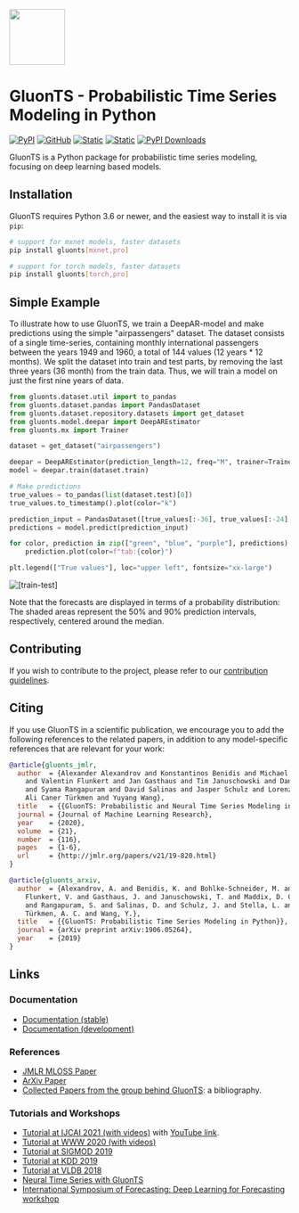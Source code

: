 <img class="hide-on-website" height="100px" src="https://ts.gluon.ai/dev/_static/gluonts.svg">

# GluonTS - Probabilistic Time Series Modeling in Python

[![PyPI](https://img.shields.io/pypi/v/gluonts.svg?style=flat-square&color=b75347)](https://pypi.org/project/gluonts/)
[![GitHub](https://img.shields.io/github/license/awslabs/gluonts.svg?style=flat-square&color=df7e66)](./LICENSE)
[![Static](https://img.shields.io/static/v1?label=docs&message=stable&color=edc775&style=flat-square)](https://ts.gluon.ai/)
[![Static](https://img.shields.io/static/v1?label=docs&message=dev&color=edc775&style=flat-square)](https://ts.gluon.ai/dev/)
[![PyPI Downloads](https://img.shields.io/pypi/dm/gluonts?style=flat-square&color=94b594)](https://pypi.org/project/gluonts/)

GluonTS is a Python package for probabilistic time series modeling, focusing on deep learning based models.


## Installation

GluonTS requires Python 3.6 or newer, and the easiest way to install it is via `pip`:

```bash
# support for mxnet models, faster datasets
pip install gluonts[mxnet,pro]  

# support for torch models, faster datasets
pip install gluonts[torch,pro]
```

## Simple Example

To illustrate how to use GluonTS, we train a DeepAR-model and make predictions
using the simple "airpassengers" dataset. The dataset consists of a single
time-series, containing monthly international passengers between the years
1949 and 1960, a total of 144 values (12 years * 12 months). We split the
dataset into train and test parts, by removing the last three years (36 month)
from the train data. Thus, we will train a model on just the first nine years
of data.


```py
from gluonts.dataset.util import to_pandas
from gluonts.dataset.pandas import PandasDataset
from gluonts.dataset.repository.datasets import get_dataset
from gluonts.model.deepar import DeepAREstimator
from gluonts.mx import Trainer

dataset = get_dataset("airpassengers")

deepar = DeepAREstimator(prediction_length=12, freq="M", trainer=Trainer(epochs=5))
model = deepar.train(dataset.train)

# Make predictions
true_values = to_pandas(list(dataset.test)[0])
true_values.to_timestamp().plot(color="k")

prediction_input = PandasDataset([true_values[:-36], true_values[:-24], true_values[:-12]])
predictions = model.predict(prediction_input)

for color, prediction in zip(["green", "blue", "purple"], predictions):
    prediction.plot(color=f"tab:{color}")

plt.legend(["True values"], loc="upper left", fontsize="xx-large")
```

![[train-test]](https://d2kv9n23y3w0pn.cloudfront.net/static/README/forecasts.png)


Note that the forecasts are displayed in terms of a probability distribution:
The shaded areas represent the 50% and 90% prediction intervals, respectively,
centered around the median.

## Contributing

If you wish to contribute to the project, please refer to our
[contribution guidelines](https://github.com/awslabs/gluonts/tree/dev/CONTRIBUTING.md).

## Citing

If you use GluonTS in a scientific publication, we encourage you to add the following references to the related papers,
in addition to any model-specific references that are relevant for your work:

```bibtex
@article{gluonts_jmlr,
  author  = {Alexander Alexandrov and Konstantinos Benidis and Michael Bohlke-Schneider
    and Valentin Flunkert and Jan Gasthaus and Tim Januschowski and Danielle C. Maddix
    and Syama Rangapuram and David Salinas and Jasper Schulz and Lorenzo Stella and
    Ali Caner Türkmen and Yuyang Wang},
  title   = {{GluonTS: Probabilistic and Neural Time Series Modeling in Python}},
  journal = {Journal of Machine Learning Research},
  year    = {2020},
  volume  = {21},
  number  = {116},
  pages   = {1-6},
  url     = {http://jmlr.org/papers/v21/19-820.html}
}
```

```bibtex
@article{gluonts_arxiv,
  author  = {Alexandrov, A. and Benidis, K. and Bohlke-Schneider, M. and
    Flunkert, V. and Gasthaus, J. and Januschowski, T. and Maddix, D. C.
    and Rangapuram, S. and Salinas, D. and Schulz, J. and Stella, L. and
    Türkmen, A. C. and Wang, Y.},
  title   = {{GluonTS: Probabilistic Time Series Modeling in Python}},
  journal = {arXiv preprint arXiv:1906.05264},
  year    = {2019}
}
```

## Links

### Documentation

* [Documentation (stable)](https://ts.gluon.ai/stable/)
* [Documentation (development)](https://ts.gluon.ai/dev/)

### References

* [JMLR MLOSS Paper](http://www.jmlr.org/papers/v21/19-820.html)
* [ArXiv Paper](https://arxiv.org/abs/1906.05264)
* [Collected Papers from the group behind GluonTS](https://github.com/awslabs/gluonts/tree/dev/REFERENCES.md): a bibliography.

### Tutorials and Workshops

* [Tutorial at IJCAI 2021 (with videos)](https://lovvge.github.io/Forecasting-Tutorial-IJCAI-2021/) with [YouTube link](https://youtu.be/AB3I9pdT46c). 
* [Tutorial at WWW 2020 (with videos)](https://lovvge.github.io/Forecasting-Tutorial-WWW-2020/)
* [Tutorial at SIGMOD 2019](https://lovvge.github.io/Forecasting-Tutorials/SIGMOD-2019/)
* [Tutorial at KDD 2019](https://lovvge.github.io/Forecasting-Tutorial-KDD-2019/)
* [Tutorial at VLDB 2018](https://lovvge.github.io/Forecasting-Tutorial-VLDB-2018/)
* [Neural Time Series with GluonTS](https://youtu.be/beEJMIt9xJ8)
* [International Symposium of Forecasting: Deep Learning for Forecasting workshop](https://lostella.github.io/ISF-2020-Deep-Learning-Workshop/)
